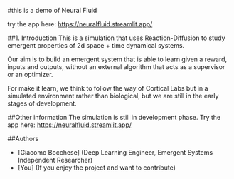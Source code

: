 #this is a demo of Neural Fluid

try the app here: https://neuralfluid.streamlit.app/

##1. Introduction
This is a simulation that uses Reaction-Diffusion to study emergent properties of 2d space + time dynamical systems.

Our aim is to build an emergent system that is able to learn given a reward, inputs and outputs, without an external algorithm that acts as a supervisor or an optimizer.

For make it learn, we think to follow the way of Cortical Labs but in a simulated environment rather than biological, but we are still in the early stages of development.

##Other information
The simulation is still in development phase. 
Try the app here: https://neuralfluid.streamlit.app/

##Authors
- [Giacomo Bocchese] (Deep Learning Engineer, Emergent Systems Independent Researcher)
- [You] (If you enjoy the project and want to contribute)
